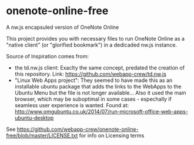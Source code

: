 # onenote-online-free
A nw.js encapsuled version of OneNote Online

This project provides you with necessary files to run OneNote Online as a "native client" (or "glorified bookmark") in a dedicaded nw.js instance.

Source of Inspiration comes from: 
- the td.nw.js client: Exaclty the same concept, predated the creation of this repository.
    Link: https://github.com/webapp-crew/td.nw.js
- "Linux Web Apps project": They seemed to have made this as an installable ubuntu package that adds the links to the WebApps to the Ubuntu Menu but the file is not longer available... Also it used the main browser, which may be suboptimal in some cases - espechally if seamless user experience is wanted.
    Found at: http://www.omgubuntu.co.uk/2014/07/run-microsoft-office-web-apps-ubuntu-desktop
   
See https://github.com/webapp-crew/onenote-online-free/blob/master/LICENSE.txt for info on Licensing terms
